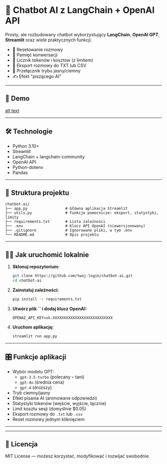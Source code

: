 # 🤖 Chatbot AI z LangChain + OpenAI API

Prosty, ale rozbudowany chatbot wykorzystujący **LangChain**, **OpenAI GPT**, **Streamlit** oraz wiele praktycznych funkcji:

- 🔄 Resetowanie rozmowy
- 🧠 Pamięć konwersacji
- 🧮 Licznik tokenów i kosztów (z limitem)
- 💾 Eksport rozmowy do TXT lub CSV
- 🎨 Przełącznik trybu jasny/ciemny
- ✍️ Efekt "piszącego AI"

---

## 🚀 Demo

[alt text](demo-1.gif)

---

## 🛠️ Technologie

- Python 3.10+
- Streamlit
- LangChain + langchain-community
- OpenAI API
- Python-dotenv
- Pandas

---

## 📁 Struktura projektu

```
chatbot-ai/
├── app.py                 # Główna aplikacja Streamlit
├── utils.py               # Funkcje pomocnicze: eksport, statystyki, limity
├── requirements.txt       # Lista zależności
├── .env                   # Klucz API OpenAI (niewersjonowany)
├── .gitignore             # Ignorowane pliki, w tym .env
└── README.md              # Opis projektu
```

---

## 🧑‍💻 Jak uruchomić lokalnie

1. **Sklonuj repozytorium:**

   ```bash
   git clone https://github.com/twoj-login/chatbot-ai.git
   cd chatbot-ai
   ```

2. **Zainstaluj zależności:**

   ```bash
   pip install -r requirements.txt
   ```

3. **Utwórz plik ****\`\`**** i dodaj klucz OpenAI:**

   ```env
   OPENAI_API_KEY=sk-XXXXXXXXXXXXXXXXXXXXXXXXXXX
   ```

4. **Uruchom aplikację:**

   ```bash
   streamlit run app.py
   ```

---

## 🎛️ Funkcje aplikacji

- Wybór modelu GPT:
  - `gpt-3.5-turbo` (polecany – tani)
  - `gpt-4o` (średnia cena)
  - `gpt-4` (droższy)
- Tryb ciemny/jasny
- Efekt pisania AI (animowane odpowiedzi)
- Statystyki tokenów (wejście, wyjście, łącznie)
- Limit kosztu sesji (domyślnie \$0.05)
- Eksport rozmowy do `.txt` lub `.csv`
- Reset rozmowy jednym kliknięciem

---

---

## 📜 Licencja

MIT License — możesz korzystać, modyfikować i rozwijać swobodnie.
